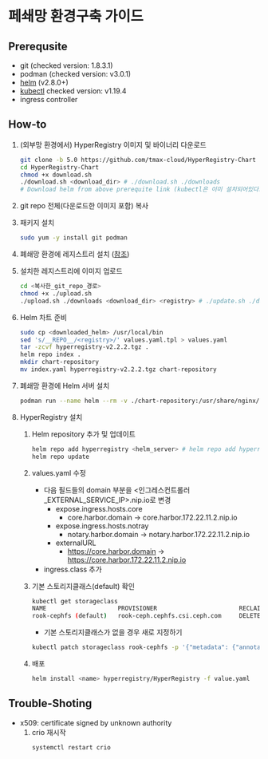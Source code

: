 # 페쇄망 환경구축 가이드


## Prerequsite
* git (checked version: 1.8.3.1)
* podman (checked version: v3.0.1)
* [helm](https://helm.sh/docs/intro/install/) (v2.8.0+)
* [kubectl](https://kubernetes.io/ko/docs/tasks/tools/install-kubectl-linux/) checked version: v1.19.4
* ingress controller

## How-to

1. (외부망 환경에서) HyperRegistry 이미지 및 바이너리 다운로드 
   ```bash
   git clone -b 5.0 https://github.com/tmax-cloud/HyperRegistry-Chart
   cd HyperRegistry-Chart
   chmod +x download.sh
   ./download.sh <download_dir> # ./download.sh ./downloads
   # Download helm from above prerequite link (kubectl은 이미 설치되어있다고 가정)
   ```

2. git repo 전체(다운로드한 이미지 포함) 복사 

3. 패키지 설치
   ```bash
   sudo yum -y install git podman
   ```

4. 폐쇄망 환경에 레지스트리 설치 ([참조](https://github.com/tmax-cloud/install-registry/tree/5.0))

5. 설치한 레지스트리에 이미지 업로드
   ```bash
   cd <복사한_git_repo_경로>
   chmod +x ./upload.sh
   ./upload.sh ./downloads <download_dir> <registry> # ./update.sh ./downloads 172.22.11.2:5000
   ```

6. Helm 차트 준비
   ```bash
   sudo cp <downloaded_helm> /usr/local/bin
   sed 's/__REPO__/<registry>/' values.yaml.tpl > values.yaml 
   tar -zcvf hyperregistry-v2.2.2.tgz .
   helm repo index .
   mkdir chart-repository
   mv index.yaml hyperregistry-v2.2.2.tgz chart-repository
   ```

7. 폐쇄망 환경에 Helm 서버 설치
   ```bash
   podman run --name helm --rm -v ./chart-repository:/usr/share/nginx/html -p 8080:80 -d docker.io/nginx
   ```

8. HyperRegistry 설치 
   1. Helm repository 추가 및 업데이트
      ```bash
      helm repo add hyperregistry <helm_server> # helm repo add hyperregistry http://172.22.11.2:8080
      helm repo update
      ```
   2. values.yaml 수정
      - 다음 필드들의 domain 부분을 <인그레스컨트롤러_EXTERNAL_SERVICE_IP>.nip.io로 변경
        * expose.ingress.hosts.core
          * core.harbor.domain -> core.harbor.172.22.11.2.nip.io
        * expose.ingress.hosts.notray
          * notary.harbor.domain -> notary.harbor.172.22.11.2.nip.io
        * externalURL
          * https://core.harbor.domain -> https://core.harbor.172.22.11.2.nip.io
      - ingress.class 추가
       
   3. 기본 스토리지클래스(default) 확인
      ```bash
      kubectl get storageclass
      NAME                    PROVISIONER                       RECLAIMPOLICY      VOLUMEBINDINGMODE   ALLOWVOLUMEEXPANSION   AGE              AGE
      rook-cephfs (default)   rook-ceph.cephfs.csi.ceph.com     DELETE             Immediate           true                   1d
      ```
      * 기본 스토리지클래스가 없을 경우 새로 지정하기
      ```bash
      kubectl patch storageclass rook-cephfs -p '{"metadata": {"annotations":{"storageclass.kubernetes.io/is-default-class":"true"}}}'
      ```
   4. 배포
      ```bash
      helm install <name> hyperregistry/HyperRegistry -f value.yaml
      ```

## Trouble-Shoting
* x509: certificate signed by unknown authority
   1. crio 재시작
      ```bash
      systemctl restart crio
      ```
